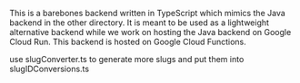 This is a barebones backend written in TypeScript which mimics the Java backend in the other directory. It is meant to be used as a lightweight alternative backend while we work on hosting the Java backend on Google
Cloud Run. This backend is hosted on Google Cloud Functions.

use slugConverter.ts to generate more slugs and put them into slugIDConversions.ts